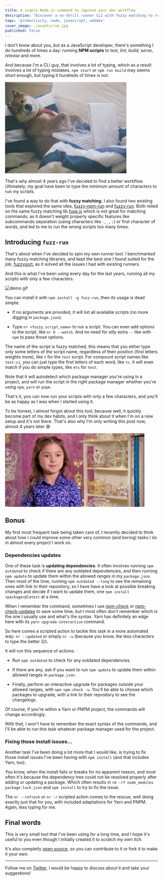 ```yaml
---
title: A simple Node.js command to improve your dev workflow
description: "Discover a no-thrill runner CLI with fuzzy matching to run all your Node.js tasks by typing less."
tags: 'productivity, node, javascript, webdev'
cover_image: ./assets/run.jpg
published: false
---
```


I don't know about you, but as a JavaScript developer, there's something I do hundreds of times a day: running **NPM scripts** to *test*, *lint*, *build*, *serve*, *release* and more.

And because I'm a CLI guy, that involves a lot of typing, which as a result involves a lot of typing mistakes. `npm start` or `npm run build` may seems short enough, but typing it hundreds of times is not.

![bored dog typing](./assets/bored.gif)

That's why almost 4 years ago I've decided to find a better workflow. Ultimately, my goal have been to type the minimum amount of characters to run my scripts.

I've found a way to do that with **fuzzy matching**. I also found two existing tools that explored the same idea, [fuzzy-npm-run](https://www.npmjs.com/package/fuzzy-npm-run) and [fuzzy-run](https://www.npmjs.com/package/fuzzy-run). Both relied on the same fuzzy matching lib [fuse.js](http://fusejs.io) which is not great for matching commands, as it doesn't weight properly specific features like subcommands separation (using characters like `-`, `_`, `:`) or first character of words, and led to me to run the wrong scripts too many times.

## Introducing `fuzz-run`

That's about when I've decided to spin my own runner tool. I benchmarked many fuzzy matching libraries, and kept the best one I found suited for the job, [fuzzysort](https://www.npmjs.com/package/fuzzysort), as it solved all the issues I had with existing runners.

And this is what I've been using every day for the last years, running all my scripts with only a few characters:

![demo gif](https://user-images.githubusercontent.com/593151/156170977-c9cfa19f-40a2-40b5-8c17-23180fbbc79a.gif)

You can install it with `npm install -g fuzz-run`, then its usage is dead simple:
- If no arguments are provided, it will list all available scripts (no more digging in `package.json`).

- Type `nr <fuzzy_script_name>` to run a script. You can even add options to the script, like `nr b --watch`. And no need for silly extra `--` like with `npm` to pass those options.

The name of the script is fuzzy matched, this means that you either type only some letters of the script name, regardless of their position (first letters weights more), like `t` for the `test` script. For compount script names like `test:ci`, you can just type the first letters of each word, like `tc`. It will even match if you do simple types, like `ets` for `test`.

Note that it will autodetect which package manager you're using in a project, and will run the script in the right package manager whether you're using `npm`, `yarn` or `pnpm`.

That's it, you can now run your scripts with only a few characters, and you'll be as happy as I was when I started using it.

To be honest, I almost forgot about this tool, because well, it quickly become part of my dev habits, and I only think about it when I'm on a new setup and it's not there. That's also why I'm only writing this post now, almost 4 years later 😅

![happy](./assets/happy.gif)

## Bonus

My first most frequent task being taken care of, I recently decided to think about how I could improve some other very common (and boring) tasks I do in almost every project I work on.

### Dependencies updates

One of these task is **updating dependencies**. It often involves running `npm outdated` to check if there are any outdated dependencies, and then running `npm update` to update them within the allowed ranges in my `package.json`. Then most of the time, running `npm outdated --long` to see the remaining ones with link to their repository, so I have have a look at possible breaking changes and decide if I want to update them, one `npm install <package>@latest` at a time.

When I remember the command, sometimes I use [npm-check](https://www.npmjs.com/package/npm-check) or [npm-check-updates](https://www.npmjs.com/package/npm-check-updates) to save some time, but I most often don't remember which is the one I usually use and what's the syntax. Yarn has definitely an edge here with its `yarn upgrade-interactive` command.

So here comes a scripted action to tackle this task in a more automated way: `nr --updated` or simply `nr -u` (because you know, the less characters to type the better 😉).

It will run this sequence of actions:
- Run `npm outdated` to check for any outdated dependencies.

- If there are any, ask if you want to run `npm update` to update them within allowed ranges in `package.json`.

- Finally, perform an interactive upgrade for packages outside your allowed ranges, with `npm npm-check -u`. You'll be able to choose which packages to upgrade, with a link to their repository to see the changelogs.

Of course, if you're within a Yarn or PNPM project, the commands will change accordingly.

With that, I won't have to remember the exact syntax of the commands, and I'll be able to run this task whatever package manager used for the project.

### Fixing those install issues...

Another task I've been doing a lot more that I would like, is trying to fix those install issues I've been having with `npm install` (and that includes Yarn, too).

You know, when the install fails or breaks for no apparent reason, and most often it's because the dependency tree could not be resolved properly after adding or updating a package. Which often results in `rm -rf node_modules package-lock.json` and `npm install` to try to fix the issue.

The `nr --refresh` or `nr -r` scripted action comes to the rescue, well doing exactly just that for you, with included adaptations for Yarn and PNPM. Again, less typing for me.

## Final words

This is very small tool that I've been using for a long time, and I hope it's useful to you even though I initially created it to scratch my own itch.

It's also completly [open source](https://github.com/sinedied/fuzz-run), so you can contribute to it or fork it to make it your own.

---

Follow me on [Twitter](http://twitter.com/sinedied), I would be happy to discuss about it and take your suggestions!
